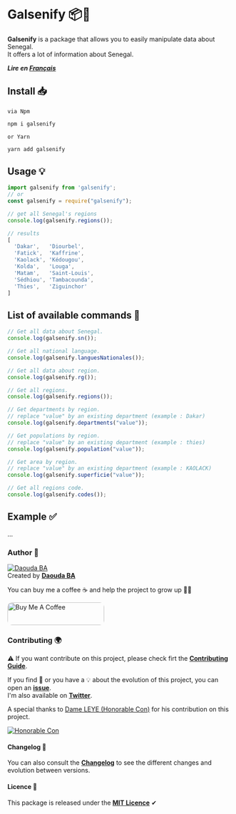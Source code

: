 # Galsenify 📦💫

**Galsenify** is a package that allows you to easily manipulate data about Senegal.  
It offers a lot of information about Senegal.

***Lire en [Français](./assets/translate/FR.md)***

## Install 📥

`via Npm`

```bash
npm i galsenify
```

`or Yarn`

```bash
yarn add galsenify
```

## Usage 💡

```js
import galsenify from 'galsenify';
// or
const galsenify = require("galsenify");

// get all Senegal's regions
console.log(galsenify.regions());

// results
[
  'Dakar',   'Diourbel',
  'Fatick',  'Kaffrine',
  'Kaolack', 'Kédougou',
  'Kolda',   'Louga',
  'Matam',   'Saint-Louis',
  'Sédhiou', 'Tambacounda',
  'Thies',   'Ziguinchor'
]
```

## List of available commands 🧩

```js
// Get all data about Senegal.
console.log(galsenify.sn());

// Get all national language.
console.log(galsenify.languesNationales());

// Get all data about region.
console.log(galsenify.rg());

// Get all regions.
console.log(galsenify.regions());

// Get departments by region.
// replace "value" by an existing department (example : Dakar)
console.log(galsenify.departments("value"));

// Get populations by region.
// replace "value" by an existing department (example : thies)
console.log(galsenify.population("value"));

// Get area by region.
// replace "value" by an existing department (example : KAOLACK)
console.log(galsenify.superficie("value"));

// Get all regions code.
console.log(galsenify.codes());
```

## Example ✅

...

### Author 🌟

[![Daouda BA](https://avatars.githubusercontent.com/daoodaba975?s=64)](https://github.com/daoodaba975)  
Created by **[Daouda BA](https://github.com/daoodaba975)**

You can buy me a coffee ☕ and help the project to grow up 🙌🏾

<a href="https://www.buymeacoffee.com/daoodaba975" target="_blank"><img src="https://cdn.buymeacoffee.com/buttons/lato-orange.png" alt="Buy Me A Coffee" style="height: 51px !important;width: 217px !important; border-radius: 10px;" ></a>

### Contributing 🌍

⚠️ If you want contribute on this project, please check firt the **[Contributing Guide](./assets/CONTRIBUTING.md)**.

If you find 🐞 or you have a 💡 about the evolution of this project, you can open an **[issue](https://github.com/daoodaba975/galsenify/issues/new)**.  
I'm also available on **[Twitter](https://twitter.com/daoodaba975)**.

A special thanks to [Dame LEYE (Honorable Con)](https://github.com/honorableCon) for his contribution on this project.

[![Honorable Con](https://avatars.githubusercontent.com/honorableCon?s=64)](https://github.com/honorableCon)

#### Changelog 🔁

You can also consult the **[Changelog](./assets/CHANGELOG.md)** to see the different changes and evolution between versions.

#### Licence 🎫

This package is released under the **[MIT Licence](./assets/LICENCE.md)** ✔
